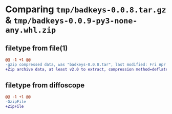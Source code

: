 # Comparing `tmp/badkeys-0.0.8.tar.gz` & `tmp/badkeys-0.0.9-py3-none-any.whl.zip`

## filetype from file(1)

```diff
@@ -1 +1 @@
-gzip compressed data, was "badkeys-0.0.8.tar", last modified: Fri Apr 26 13:22:35 2024, max compression
+Zip archive data, at least v2.0 to extract, compression method=deflate
```

## filetype from diffoscope

```diff
@@ -1 +1 @@
-GzipFile
+ZipFile
```

